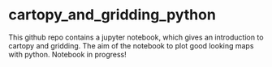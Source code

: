 # cartopy_and_gridding_python

This github repo contains a jupyter notebook, which gives an introduction to cartopy and gridding. The aim of the notebook to plot good looking maps with python. Notebook in progress!
 